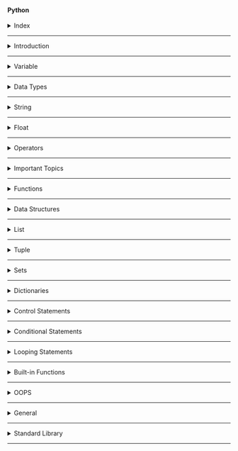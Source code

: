 #### Python

<details>
<summary>Index</summary>

### Index
* Introduction
* Variable
* Data Types
* String
* Float
* Operators
* Important Topics
* Functions
* Data Structures
* List
* Tuple
* Set
* Dictionary
* Control Statements
* Conditional Statements
* Looping Statements
* Built-in Functions
* OOPs
* General
* Standard Library
* Built-In Functions
</details>

---

<details>
<summary>Introduction</summary>

### Introduction

##### Python
Python is an object-oriented programming language. 
we can create programs with minimal amount of code compare to the other programming languages like C++, Java. 

```Python 
print("Hello World")
```

* __Applications of Python__ : 
   - Web Applications
   - Artificial intelligence (AI)
   - Machine Learning (ML)
   - Backend Development, 
   - ...etc.

* __Features of Python__ :
   - Easy to learn & code
   - Open Source Programming Language
   - Object-Oriented Language
   - Dynamic Typed Language
   - Large Standard Library

##### Case sensitive
   - Python is case-sensitive language. 
   - It means uppercase letters and lowercase letters are different in Python.
   - Example : The __username__, __UserName__, and __userName__ are three different variables.

##### Comment

##### Comments

```Python 
# Single Line Comment

"""
Multiple Comment
Multiline Comment
"""

'''
Multiple Comment
Multiline Comment
'''

```


##### Output
```Python 
# print function => This is used for print the output
print("Hello World")   # Hello World
```

##### Input
```Python 
# input function => This is used for take input from the user
# user input always a string datatype
user_input = input()   # Hello World

# print function => This is used for print the output
print(user_input)   # Hello World
```

##### Dynamically Typed
* __Python__ is a dynamically typed language, which means there is no need to declare the type of a variable when you create it. Python itself checks and identifies the type of a variable based on the value it is assigned.

* While programming languages like C, C++, Java, , ...etc are statically typed languages which means we must declare the type of the variable.we cannot change the data type of a variable during the execution of the program.

```Python 
x = 6
print(type(x))  # <class 'int'>

x = 'Rahul' 
print(type(x))  # <class 'str'>
```

</details>

---

<details>
<summary>Variable</summary>

### Variable
Variables are like containers. we can use these containers to store data during program execution. we can mention a name for identify a particular container. So those named Containers are called variables. we can manipulate the data in the containers by reffering that variable name.

we can store different types of data in the containers. In programming languages, we have some categories in data.

Python supports various data types:
1. String 
2. Integer 
3. Float
4. Boolean
5. None

* we can assign a value to the variable with the help of assignment Operator( = ).

```Python 
my_variable = 10
```

values in the variables can be re-assigned.
```Python 
my_variable = 10
print(my_variable)  # 10

my_variable = "Ten"
print(my_variable)  # Ten
```

</details>

---

<details>
<summary>Data Types</summary>

### Datatypes
The datatype determines how the data can be used in the program.  
For example, mathematical operations can be done on Integer and Float types of data.
1. String
2. Integer 
3. Float
4. Boolean
5. None

##### Datatype Checking
We can check datatype with `type()` built-in function.

```Python 
print((type(10)))  # <class 'int'>
```

##### String
A String is a stream of characters enclosed within quotes.

```Python 
my_string1 = "Hello World"
my_string2 ="some@example.com"
my_string3 ="1234"
```

##### Integer
All whole numbers(positive, negative and zero) without any fractional part come under Integer datatype.  

`-3, -2, -1, 0, 1, 2, 3`

##### Float
Any number with a decimal point is called float datatype.

`3.14, 10.0, 0.5`

##### Boolean
If we have Only 2 possible options to select either `True` or `False`.  
python considered `True` and `False` are boolean values.

##### None
It is used to no value or nothing.

```Python 
my_variable = None
```

##### Type Conversion
Converting the value from one datatype to another datatype is called Type Conversion.
* str()
* int()
* float()
* bool()
* list()
* tuple()
* set() 
* dict()

##### String to Integer
`int()` converts valid data of any type into integer.

```Python 
a = "5"
a = int(a)
print(type(a))  # <class 'int'>
print(a)  # 5
```

##### Integer to String
`str()` converts data of any type into a string.

```Python 
a = int(input())  # 2
b = int(input())  # 3
result = a + b
print("Sum: " + str(result))  # Sum: 5
```

##### Mutable vs Immutable
*  Immutable Data Types
  - values Cannot be modified after creation.		
  - Examples: `str`, `int`, `float`, `tuple`	
  
* Mutable Data Types
   - values Can be modified after creation.
   - Examples: `list`, `set`, `dict`

##### Types of Variables
The scope of a variable is the region in which that variable can be accessed.
1. Local Variable
2. Global Variable

##### Local Variable 
If a variable is declared inside of a function or conditional statement then that type of variable is called Local Variable. 

we can access these Local Variables only within that particular block of code.

If the value of the local variable is modified in one function, then the changes are not reflected in another function.

we can convert a local variable to a global variable by using `global` keyword before the variable.

```Python 
if True:
   global my_variable
   my_variable = "Local Variable"

print(my_variable)  # Local Variable
```

##### Global Variables
If a variable is declared outside of all functions and conditional statements then that variable is called Global variable.

These Global Variables can be accessed at any part of the code including Functions also.

If the value of the global variable is modified inside a function or conditional statement then the changes are reflected in the rest of the program.
</details>

---

<details>
<summary>String</summary>

### String 
A String is a stream of characters enclosed within quotes.

##### String Methods
* Verification
   - `isdigit()`
   - `islower()`
   - `isupper()`
   - `isalpha()`
   - `isalnum()`
   - `startswith()`
   - `endswith()` 
* Conversion
   - `lower()`
   - `upper()`
   - `swapcase()`
* Updation
   - `strip()`
   - `replace()` 
   - `split()`
* Counting
  - `count()`
* Finding
  - `index()`  
    

##### __Verification__
##### isdigit()
Give `True` if all the characters are digits. Otherwise, False.
```Python 
is_digit = "123".isdigit()
print(is_digit)  # True

is_digit = "123A".isdigit()
print(is_digit)  # False
```

##### islower()
Gives `True` if all letters in the string are in lowercase. Otherwise, `False` (If there is any uppercase letter).
```Python 
is_lower = "hello praveen@".islower()
print(is_lower)  # True

is_lower = "Hello Praveen@".islower()
print(is_lower)  # False
```

##### isupper()
Gives `True` if all letters in the string are in uppercase. Otherwise, `False` (If there is any uppercase letter).

```Python 
is_upper = "HELLO PRAVEEN!".isupper()
print(is_upper)  # True

is_upper = "Hello Praveen!".isupper()
print(is_upper)  # False
```

##### isalpha()
Gives `True` if all the characters are only alphabets. Otherwise, `False`.

```Python 
is_alpha = "Praveen".isalpha()
print(is_alpha)  # True

is_alpha = "Praveen123@".isalpha()
print(is_alpha)  # False
```

##### isalnum()
Gives `True` if the string is alphanumeric (a letter or a number). Otherwise, `False`.

```Python 
is_alnum = "praveen123".isalnum()
print(is_alnum)  # True

is_alnum = "Praveen".isalnum()
print(is_alnum)  # True

is_alnum = "praveen123@".isalnum()
print(is_alnum)  # False
```

##### startswith()
Gives `True` if the string starts with the specified value. Otherwise, `False`.

```Python 
url = "https://www.google.com"
is_secure_url = url.startswith("https://")
print(is_secure_url)  # True
```

##### endswith()
Gives `True` if the string ends with the specified value. Otherwise, `False`.

```Python 
gmail_id = "example123@gmail.com"
is_gmail = "example@gmail.com".endswith("@gmail.com")
print(is_gmail)  # True
```

##### __Conversion__

##### lower()
Gives a new string by converting each character of the given string to lowercase.

```Python 
name = "Ande Praveen"
lower_name = name.lower()
print(lower_name)  # ande praveen

name = "Ande Praveen@1"
lower_name = name.lower()
print(lower_name)  # ande praveen@1
```

##### upper()
Gives a new string by converting each character of the given string to uppercase.

```Python 
name = "Ande Praveen"
upper_name = name.upper()
print(upper_name)  # ANDE PRAVEEN

name = "Ande Praveen@1"
upper_name = name.upper()
print(upper_name)  # ANDE PRAVEEN@1
```

##### swapcase()
Gives a new string after converting the uppercase letters to lowercase and vice-versa.

```Python 
swapped = "Ande Praveen".swapcase()
print(swapped)  # aNDE pRAVEEN
```

##### __Updation__

##### strip()
Removes all the leading and trailing spaces from a string.

```Python 
mobile = "  1234567890   "
mobile = mobile.strip()
print(mobile)  # 1234567890
```

```Python 
name = "Praveen."
name = name.strip(".")
print(name)  # Praveen
```

```Python 
name = ".,Praveen.,,  ."
name = name.strip(" ,.")
print(name)  # Praveen
```

##### replace()
Gives a new string after replacing all the occurences of the old string with the new string.

```Python 
sentence = "I am bad boy"
sentence = sentence.replace("bad", "good")
print(sentence)  # I am good boy
```

##### split() 
The `split()` splits a string into a list at every specified separator.If no separator is specified, the default separator is whitespace.

```Python 
nums = "1 2 3 4"
num_list = nums.split()
print(num_list)  # ['1', '2', '3', '4']  
```

```Python 
nums = "1,2,3,4"
num_list = nums.split(',')
print(num_list)  # ['1', '2', '3', '4'] 
```

##### __Counting__

##### count()
The `count()` method gives the number of times the specified string appears in the string.

```Python 
text = "Hello World"
letter_count = text.count("l")
print(letter_count)  # 3
```

##### __Finding__

##### index()
The `index()` method gives the index of first occurrence of the specified string.

```Python 
sentence = "I am very happy"
word_index = sentence.index("happy")  # 10
```

</details>

---

<details>
<summary>Float</summary>

### Float Methods

##### round()
`round()` Function Rounds the float value to the given number of decimal digits.

`rounded_number = round(number, digits(optional))`

digits -> defines the number of decimal digits to be considered for rounding.

When digits not specified, the default value is 0.

```Python 
a = round(3.14159, 2)
print(a)  # 3.14

a = round(5.6777)
print(a)  # 6
```
</details>

---

<details>
<summary>Operators</summary>

### Operators

1. Assignment
   * `=`
2. Arithmetic
   * `+ - * /`
   * `%`  Modulus -> Remainder
   * `**` Exponent -> power
   * `//` Floor Division -> Quotient
3. Compound Assignment -> Assign to a Existed Variable
   * `+=   -=  *=   /=`
4. Conditionals
   * `==   !=   <   >   <=   >=`
5. Logical
   * The logical operators are used to perform logical operations on Boolean values. Gives `True` or `False` as a result.
     - `and` -> All the booleans are true
     - `or` -> Any one of the booleans is True
     - `not` -> It gives opposite of boolean

##### BODMAS
The standard order of evaluating an expression is __BODMAS__ rule.

1. Brackets (B)
1. Orders (O) -> Exponent
1. Division (D)
1. Multiplication (M)
1. Addition (A)
1. Subtraction (S)

`Expression: (5 * 2) + (3 * 4 + 4 / 2)`

* Step by Step Explanation
```Bash
(5 * 2) + (3 * 4 + 4 / 2)
(10) + (3 * 4 + 2)
(10) + (12 + 2)
(10) + (14)
24
```

</details>

---

<details>
<summary>Important Topics</summary>

### Important Topics
* Concatenation
* Repetition
* Indexing
* Membership Check
* String Format

##### Concatenation
Concatenation means Joining. 
we can do Concatenation with addition symbol `+`.
* String Concatenation is possible only with strings. 
* list concatenation is possible only with lists.

```Python 
# String Concatenation
a = "Hello" + " " + "World"
print(a)  # Hello World

# List Concatenation
list_a = [1, 2, 3]
list_b = [4, 5, 6]

final_list = list_a + list_b
print(final_list)  # [1, 2, 3, 4, 5, 6]
```

##### Repetition
we can do repetition with multiplication symbol `*`.

```Python 
# string repetition with '*' operator
a = "*" * 10
print(a)  # **********

# list repetition with '*' operator
a = [1, 2, 3] * 3
print(a)  # [1, 2, 3, 1, 2, 3, 1, 2, 3]
```

##### Indexing
Every Character/Item has two index values.
* Positive Indexing
   - Positive Index returns the nth character/Item from the start.
* Negative Indexing
   - Negative Index returns the nth character/Item from the end.

```Python 
# Indexing
# Index starts from 0

#  P  R  A  V  E  E  N
#  0  1  2  3  4  5  6  =>  Positive
# -7 -6 -5 -4 -3 -2 -1  =>  Negative

# String
my_name = "Ande Praveen"
print(my_name)  # Ande Praveen

# Positive Index
first_character = my_name[0]
print(first_character)  # A

# Negative Index
last_character = my_name[-1]
print(last_character)  # n

# List
numbers_list = [0, 1, 2, 3, 4, 5]
print(numbers_list)  # [0, 1, 2, 3, 4, 5]

# Positive Index
first_Item = numbers_list[0]
print(first_Item)  # 0

# Negative Index
last_item = numbers_list[-1]
print(last_item)  # 5
```

##### Membership Check
Membership gives `True` or `False`. 

```Python 
# Membership Check

"""
in
not in
"""

print("----string membership check-------")
word = "python"
is_part = "on" in word
print(is_part)  # True

word = "python"
is_part = "on" not in word
print(is_part)  # False

print("----tuple membership check-------")
my_tuple = (1, 2, 3, 4, 5)
is_part = 5 in my_tuple
print(is_part)  # True

print("-------")
my_tuple = (1, 2, 3, 4, 5)
is_part = 5 not in my_tuple
print(is_part)  # False

print("----list membership check-------")
my_list = [1, 2, 3, 4, 5]
is_part = 5 in my_list
print(is_part)  # True

my_list = [1, 2, 3, 4, 5]
is_part = 5 not in my_list
print(is_part)  # False

```

##### String Format
string formatting simplifies the concatenation.

```Python 
# string formatting

# without string formatting
name = "praveen"
age = 26
message = "my name is " + name + " and "+ " my age is " + str(age) + "."
print(message)   # my name is praveen and  my age is 26.

# with string formatting
name = "praveen"
age = 26
message = f"my name is {name} and my age is {age}."
print(message)  # my name is praveen and my age is 26.

```

##### Packing & Unpacking

```Python 
# Packing & Unpacking

"""
unpacking :
values of any sequence can be directly assigned to variables.
number of variables in the left should match the length of sequence.
"""

my_tuple = ("R", "e", "d")
print(my_tuple)  # ('R', 'e', 'd')

# we must match the number of variable to number of items in sequence.
variable_1, variable_2, variable_3, = my_tuple
print(variable_1)  # R
print(variable_2)  # e
print(variable_3)  # d

"""
packing : 
In tuple packing, values separated by commas will be packed into a tuple.
"""
my_tuple = 1, 2, 3
print(my_tuple)  # (1, 2, 3)
print(type(my_tuple))  # <class 'tuple'>

a = 1,
print(a)  # (1,)
print(type(a))  # <class 'tuple'>

a, = 1,
print(a)  # 1
print(type(a))  # <class 'int'>

```

##### Slicing

```Python 
# slicing

# String Slicing
# Obtaining a part of a string is called string slicing.

"""
variable_name[start_index:end_index]
starts from start_index and stops at end_index
end_index is not included in the slice
"""

string = "Hello World"
print(string)  # Hello World

print("-----string slicing-----")
sliced_part = string[6:11]
print(sliced_part)  # world

print("-----slicing to end------")
sliced_part = string[6:]
print(sliced_part)  # world

print("-----slicing from start------")
sliced_part = string[:5]
print(sliced_part)  # Hello

print("-------string slicing with negative indexing----")
sliced_part = string[-11:-6]
print(sliced_part)  # Hello

print("-------string slicing with Positive Indexing & Negative Indexing ----")
sliced_part = string[0:-6]
print(sliced_part)  # Hello

print("----reversing a string-------")
# -1 step will reverse the order of items in the string.
reversed_string = string[::-1]
print(reversed_string)  # dlroW olleH
```


```Python 

# Slicing
# List Slicing

numbers_list = [0, 1, 2, 3, 4, 5]
print(numbers_list)  # [0, 1, 2, 3, 4, 5]

print("------list slicing------")
sliced_part = numbers_list[1:3]
print(sliced_part)  # [1, 2]

print("-----slicing to end------")
sliced_part = numbers_list[3:]
print(sliced_part)  # [3, 4, 5]

print("-----slicing from start------")
sliced_part = numbers_list[:3]
print(sliced_part)  # [0, 1, 2]

print("------list slicing with negative indexing------")
sliced_part = numbers_list[-5:-1]
print(sliced_part)  # [1, 2, 3, 4]

print("------list slicing with Positive Indexing & Negative Indexing------")
sliced_part = numbers_list[1:-1]
print(sliced_part)  # [1, 2, 3, 4]

print("====== slicing with step size ======")

print("------slicing with positive step size-----")
# variable[start:end:positive_step]
sliced_part = numbers_list[1:5:2]
print(sliced_part)  # [1, 3]

print("----slicing with negative step size-------")
"""
variable[start:end:negative_step]
start index should be greater than end index.
start > end
"""
sliced_part = numbers_list[5:2:-1]
print(sliced_part)  # [5, 4, 3]

print("----reversing a list-------")
# -1 for step will reverse the order of items in the list.
reversed_list = numbers_list[::-1]
print(reversed_list)  # [1, 2, 3, 4, 5]

```

##### Case Style

```Python 
# case style

print("camelCase")  # camelCase
print("PascalCase")  # PascalCase
print("snake_case")  # snake_case

```

</details>

---

<details>
<summary>Functions</summary>

### Functions
A function is a block of reusable code to perform a specific action. Functions help us in using existing code without writing it every time we need it. A Function is executed when calls it.

We can use the same code many times with different arguments, to produce different results (We can reuse code).

A function can be defined using a keyword `def`. A function is uniquely identified by the function_name.

```python
# Function Definition
def greet():
    print("Hello")


# Function Calling
greet()  # Hello
greet()  # Hello
```

##### Function Arguments
We can pass values to a function using Argument.

```Python 
# Function with Arguments

# Function Declaration
def greet(word):
    message = "Hello " + word
    print(message)


name = input()  # Praveen

# we can pass values to a function using an argument
# Function Calling
greet(word=name)  # Hello Praveen
```

```python
# Function declaration with return Keyword
def greet(word):
    return "Hello " + word


name = input()  # Praveen

output = greet(word=name)
print(output)  # Hello Praveen

```
##### Positional Arguments

```python
# Function declaration with return Keyword
def greet(greet, name):
    return greet + " " + name


my_greet = input()  # Hello
my_name = input()  # Praveen

output = greet(my_name, my_greet)
print(output)  # Hello Praveen

```

##### Providing default values
Default values indicate that the function argument will take that value if no argument value is passed during the function call.

```Python 
def greet(arg_1 = "Hi", arg_2 = "Ram"):
    print(arg_1 + " " + arg_2)


greeting = input()  # Hello
name = input()  # Teja

greet()  # Hi Ram
greet(greeting)  # Hello Ram
```

##### Recursion
A function calling itself is called Recursion.

```Python 
def factorial(n):  # Recursive Function
   if n == 1:  # Base Case
       return 1
   return n * factorial(n - 1)  # Recursion


num = int(input())  # 5
result = factorial(num)
print(result)  # 120
```

##### Lambda function 
A __lambda__ function an anonymous function used for doing simple operations. __Lambda__ functions can have any number of arguments, but can only have one expression.

The expression is executed and returned when the lambda function is called.
`lambda arguments: expression`

```Python 
mul = lambda x, y: x * y
print(mul(3, 7))  # 21
```

</details>

---

<details>
<summary>Data Structures</summary>

### Data Structures
Data Structures allow us to store and organize data efficiently.
This will allow us to easily access and perform operations on the data.

In Python, there are four built-in data structures :
* List
* Tuple
* Set
* Dictionary

1. Lists:
   - Ordered collection of data.
   - Mutable (can be modified after creation).
   - Enclosed within square brackets `[]`.
   - Example: `[1, 2, 3, 4, 5]`.
   - Allows duplicate elements.
   - Created using the `list()` function.

2. Tuples:
   - Ordered collection of data.
   - Immutable (cannot be modified after creation).
   - Enclosed within parentheses `()`.
   - Example: `(1, 2, 3, 4, 5)`.
   - Allows duplicate elements.
   - Created using the `tuple()` function.

3. Sets:
   - Unordered collection of data.
   - Mutable (can be modified after creation).
   - Enclosed within curly brackets `{}`.
   - Example: `{1, 2, 3, 4, 5}`.
   - Does not allow duplicate elements.
   - Created using the `set()` function.

4. Dictionaries:
   - Unordered collection of data that stores data in key-value pairs.
   - Mutable (can be modified after creation).
   - Enclosed within curly brackets `{}` in the form of key-value pairs.
   - Example: `{ 'a': 1, 'b': 2, 'c': 3, 'd': 4, 'e': 5 }`.
   - Does not allow duplicate keys.
   - Created using the `dict()` function.

</details>

---

<details>
<summary>List</summary>

### List
An Array holds an ordered collection of items.  
__List__ is the Mutable Data Structure.

![list](./Assets/04_Data_Structures/01_list/list.webp)

##### Creating a List
A List can be created by enclosing elements within [square] brackets where each item is separated by a comma.

```Python 
a = 2
list_a = [5, "Six", a, 8.2]

print(type(list_a))  # <class 'list'>
print(list_a)  # [5, "Six", a, 8.2]
```

##### List Methods

```Python 
# Data Structures
# list

"""
list methods:
-------------
append() => adds an element to the end of the list.
extend() => adds all the elements of the sequence to the end of the list.
insert() => element inserted to the list at specified index.
pop() => removes last element
remove() => removes the first matching element from the list
clear() => removes all the items from the list & it gives Empty List
index() => returns the index of first matching element from the list
count() => returns the number of elements with the specified value
sort() => arrange in ascending order
sorted() => it creates a new sorted list
len() => find number of items
join() => The `join()` takes all the items in a sequence of strings and joins them into one string.
` 
==============
"""

print("-----append()--------")
# my_list.append(value)
# adds an element to the end of the list.

my_list = [1, 2, 3, 4, 5]
print(my_list)  # [1, 2, 3, 4, 5]
add_element = "six"
my_list.append(add_element)
print(my_list)  # [1, 2, 3, 4, 5, 'six']

print("-------")

my_list = [1, 2, 3, 4, 5]
print(my_list)  # [1, 2, 3, 4, 5]
add_list = ["six", "seven"]
my_list.append(add_list)
print(my_list)  # [1, 2, 3, 4, 5, ['six', 'seven']]


print("-----extend()------")
# list_a.extend(list_b)
# adds all the elements of the sequence to the end of the list.

list_a = [1, 2, 3]
list_b = ["four", "five", "six"]
print(list_a)  # [1, 2, 3]
list_a.extend(list_b)
print(list_a)  # [1, 2, 3, 'four', 'five', 'six']

print("----insert()-----")
# my_list.insert(index, value)
# element inserted to the list at specified index.
my_list = [1, 2, 3, 4, 5]
print(my_list)  # [1, 2, 3, 4, 5]
add_element = "six"
my_list.insert(3, add_element)
print(my_list)  # [1, 2, 3, 'six', 4, 5]


print("-----pop()------")
# my_list.pop()
# removes last element and returns last element.
my_list = [1, 2, 3, 4, 5]
print(my_list)  # [1, 2, 3, 4, 5]
last_item = my_list.pop()
print(last_item)  # 5
print(my_list)  # [1, 2, 3, 4]

print("-----remove()------")
# my_list.remove(value)
# removes the first matching element from the list
my_list = [1, 2, 3, 2, 5]
print(my_list)  # [1, 2, 3, 2, 5]
my_list.remove(2)
print(my_list)  # [1, 3, 2, 5]


print("-----clear()-------")
# my_list.clear()
# removes all the items from the list
# it gives an empty list
my_list = [1, 2, 3, 4, 5]
print(my_list)  # [1, 2, 3, 4, 5]
my_list.clear()
print(my_list)  # []

print("------index()---")
# my_list.index(value)
# returns the index of first matching element from the list
my_list = [1, 2, 3, 3, 5]
print(my_list)  # [1, 2, 3, 3, 5]
index = my_list.index(3)
print(index)  # 2

print("-----count()--------")
# mylist.count(value)
# returns the number of elements with the specified value
my_list = [1, 2, 3, 3, 5]
print(my_list)  # [1, 2, 3, 3, 5]
counting = my_list.count(3)
print(counting)  # 2

print("---sort()------")
# my_list.sort()
# arrange in ascending order
my_list = [1, 4, 2, 8, 4, 6, 5]
print(my_list)  # [1, 4, 2, 8, 4, 6, 5]
my_list.sort()  # sort modifies the list
print(my_list)  # [1, 2, 4, 4, 5, 6, 8]

print("------sorted()-----")
# sorted() is a function
# it creates a new sorted list
my_list = [1, 4, 2, 8, 4, 6, 5]
print(my_list)  # [1, 4, 2, 8, 4, 6, 5]
sorted_list = sorted(my_list)
print(sorted_list)  # [1, 2, 4, 4, 5, 6, 8]
print(my_list)  # [1, 4, 2, 8, 4, 6, 5]

print("-----copy of list--------")
my_list = [1, 2, 3, 4, 5]
print(my_list)  # [1, 2, 3, 4, 5]
print(id(my_list))  # 2143112213184
copy_list = my_list.copy()
print(copy_list)  # [1, 2, 3, 4, 5]
print(id(copy_list))  # 2143112510720

print("----")
my_list = [1, 2, 3, 4, 5]
print(my_list)  # [1, 2, 3, 4, 5]
print(id(my_list))   # 2143112147392
copy_list = my_list.copy()
copy_list[0] = 0
my_list[4] = 7
print(my_list)  # [1, 2, 3, 4, 7]
print(copy_list)  # [0, 2, 3, 4, 5]
print(id(copy_list))  # 2143112213184

print("====================")
```

```Python 
# Data Structures
# List


"""
list holds an ordered sequence of items.
list is a mutable

"""

print("-----converting to list-------")
# list(sequence)
# takes a sequence and converts it into list
name = "praveen"
print(name)  # praveen
characters_list = list(name)
print(characters_list)  # ['p', 'r', 'a', 'v', 'e', 'e', 'n']

print("----list item updation-------")
# mylist[index] = value
my_list = [0, 1, 2, 3, 4, 5]
print(my_list)  # [0, 1, 2, 3, 4, 5]
my_list[3] = "Three"
print(my_list)  # [0, 1, 2, 'Three', 4, 5]


print("----length of list-------")
list_length = len(my_list)
print(list_length)  # 6
```

##### join() 
The `join()` takes all the items in a sequence of strings and joins them into one string.

`sentence = "joiner".join(sequence)`

```Python 
list_a = ['Python is ', ' progr', 'mming l', 'ngu', 'ge']
string_a = "a".join(list_a)
print(string_a)  # Python is a programming language
```

##### reverse a List
Reversing a list using `reverse()` method

The reverse() method can be used to reverse a List. It updates the original list.

```Python 
week_days = ['Monday', 'Tuesday', 'Wednesday']
week_days.reverse()

print(week_days)  # ['Wednesday', 'Tuesday', 'Monday']
```

##### Remove
remove is a method that is used to remove the first occurrence of a specified value from a list. If the specified value is not found, it raises a ValueError.

```Python 
list = [1, 2, 3, 2]
list.remove(2)
```

##### del 
we can delete a variable.  
`del` is a statement that is used to delete an item at a specific index from a list. If the specified index does not exist, it raises an IndexError. 
```Python 
my_list = [1, 2, 3, 2]
del my_list[1]

del my_list

```

It is recommended to use `remove` when you want to remove an item by its value and `del` when you want to remove an item by its index.

##### Shallow Copy
A shallow copy creates a new object which stores the reference of the original elements.

```Python 

original_list = [1, 2, 3, 4, 5]

# Copy Method
shallow_copy = original_list.copy()

# Slicing
shallow_copy = original_list[:]

# List Constructor
shallow_copy = list(original_list)

```

##### Deep Copy
A deep copy creates a new object and recursively adds the copies of nested objects present in the original elements. 

```Python 
import copy

original_list = [1, [2, 3], 4]

shallow_copy = copy.copy(original_list)
deep_copy = copy.deepcopy(original_list)

# Modify the shallow copy
shallow_copy[0] = 100
shallow_copy[1][0] = 200

# Modify the deep copy
deep_copy[0] = 1000
deep_copy[1][0] = 2000

print(original_list)  # [100, [200, 3], 4]
print(shallow_copy)  # [100, [200, 3], 4]
print(deep_copy)     # [1000, [2000, 3], 4]

```
</details>

---

<details>
<summary>Tuple</summary>

### Tuple
A __tuple__ holds an ordered collection of items. A tuple is an immutable object, i.e. we cannot change the items of the tuple after creation. we can use Read-Only purpose.

##### Creating a Tuple
* Created by enclosing elements within (round) brackets.
* Each item is separated by a comma.

```Python 
# Data Structures
# tuples

"""
It holds an ordered sequence of items.
tuple is immutable object.
tuples doesn't support modification.
we can use the tuple items.

operations done on tuples :
 len()
 iterating
 slicing
 extended slicing
"""

print("----creating a tuple-------")
# create a tuple by enclosing within (round) brackets.
# brackets are optional while creating tuples.
a = "variable"
my_tuple = (a, 1, 2.43, "three", True)
print(my_tuple)  # ('variable', 1, 2.43, 'three', True)
print(type(my_tuple))  # <class 'tuple'>

print("---single item tuple-----")
my_tuple = (26,)
print(my_tuple)  # (26,)
print(type(my_tuple))  # <class 'tuple'>

print("---accessing tuple elements-----")
# accessing tuple elements is also similar to string and list accessing.
my_tuple = (a, 1, 2.43, "three", True)
print(my_tuple[3])  # three

print("---tuples doesn't support modification----")
my_tuple = (a, 1, 2.43, "three", True)
# my_tuple[3] = "four"  # Tuples don't support item assignment


print("------converting string to tuple-------")
# tuple(sequence)
color = "Red"
print(color)  # Red
color_tuple = tuple(color)
print(color_tuple)  # ('R', 'e', 'd')


print("------converting list to tuple-------")
my_list = [1, 2.43, "three", True]
print(my_list)  # [1, 2.43, 'three', True]
my_tuple = tuple(my_list)
print(my_tuple)  # (1, 2.43, 'three', True)

print("==================")

```
</details>

---

<details>
<summary>Sets</summary>

### Sets 
Sets are the unordered collection of items.  
* Sets contain unique elements (no duplicates)
* Set is immutable data structure.

##### Creating a Set
- Created by enclosing elements within {curly} brackets.
- Each item is separated by a comma.
- Set items need not be in the same order as defined.

```Python 
a = 2
set_a = {5, "Six", a, 8.2}
print(type(set_a))  # <class 'set'>
print(set_a)  # {5, "Six", 2, 8.2}
```

```Python 
set_a = {"a", "b", "c", "a"}
print(set_a)  # {'b', 'a', 'c'}  # set removes the duplicates
```

```Python 
# Datastructures
# set

"""
unordered collections of items
every set element is unique.
every set element must be immutable.
As list is mutable, Set cannot have list as an item.
set contains unique elements.
"""

print("----creating a set --------")
# A set is created by enclosing elements within {curly} brackets.
# Each item is separated by a comma.
variable = 26
my_set = {variable, 1, 3.14, "string", True}
# set items are unordered items.
print(my_set)  # {1, 26, 3.14, 'string'}
print(type(my_set))  # <class 'set'>

print("---set items are unique items-----")
# set contains unique elements.
# no duplicate items
# set removes the duplicate elements.
my_set = {1, 2, 2, 3, 3, 3}
print(my_set)  # {1, 2, 3}

print("-------immutable items----")
# my_set = {1,  2, [3, 4]}  # Error
# print(my_set)

my_set = {1,  2, (2, 4)}  # No Error
print(my_set)  # {1, 2, (2, 4)}

print("-----creating empty set-----")
empty_set = set()
print(empty_set)  # set()
print(type(empty_set))  # <class 'set'>

print("------converting to set-----")
# set(sequence) takes any sequence as argument and converts to set, avoiding duplicates.
print("-----list to set-----")
my_list = [1, 2, 2, 3, 3, 3, 4, 4, 4, 4]
print(my_list)  # [1, 2, 2, 3, 3, 3, 4, 4, 4, 4]
print(type(my_list))  # <class 'list'>

my_set = set(my_list)
print(my_set)  # {1, 2, 3, 4}
print(type(my_set))  # <class 'set'>

print("-----string to set-----")

string = "apple"
print(string)  # apple
print(type(string))  # <class 'str'>

my_set = set(string)
print(my_set)  # {'a', 'l', 'e', 'p'}
print(type(my_set))  # <class 'set'>

print("-----tuple to set-----")
my_tuple = (1, 2, 2, 3, 3, 3, 4, 4, 4, 4)
print(my_tuple)  # (1, 2, 2, 3, 3, 3, 4, 4, 4, 4)
print(type(my_tuple))  # <class 'tuple'>

my_set = set(my_tuple)
print(my_set)  # {1, 2, 3, 4}
print(type(my_set))  # <class 'set'>

print("------accessing items--------")
# as sets are unordered, we cannot access or change an item of a set.
# we cannot do indexing and slicing

print("=========== set methods ==========")

'''
add()
update()
discard()
'''

print("---adding items------")

print("-----adding single item------")
# adds the item to the set, if  the item is not present already.
# my_set.add(value)
my_set = {1, 2, 3, 4}
print(my_set)  # {1, 2, 3, 4}
add_item = 5
my_set.add(add_item)
print(my_set)  # {1, 2, 3, 4, 5}

print("----------adding multiple items----------")
# add multiple items to the set.
# my_set.update(sequence)
my_set = {1, 2, 3, 4}
print(my_set)  # {1, 2, 3, 4}
add_list = [5, 6, 7, 7, 7, 6]
my_set.update(add_list)
print(my_set)  # {1, 2, 3, 4, 5, 6, 7}


print("-------removing a specific item--------")
print("----discard()-----")
# takes a single value and removes if present.
# if not present gives No error
# my_set.discard(value)
my_set = {1, 2, 3, 4, 5, 6, 7}
print(my_set)  # {1, 2, 3, 4, 5, 6, 7}
remove_item = 3
my_set.discard(remove_item)
print(my_set)  # {1, 2, 4, 5, 6, 7}

print("-------remove()-------")
# takes a single value and removes if present.
# if not present gives an error
# my_set.remove(value)
my_set = {1, 2, 3, 4, 5, 6, 7}
print(my_set)  # {1, 2, 3, 4, 5, 6, 7}
remove_item = 3
my_set.remove(remove_item)
# remove_item = 8
# my_set.remove(remove_item) # gives an error
print(my_set)  # {1, 2, 4, 5, 6, 7}


print("-------operations on sets-----")
# clear
# len
# membership check

print("----membership check------")
my_set = {1, 2, 3, 4, 5, 6, 7}
print(my_set)  # {1, 2, 3, 4, 5, 6, 7}
is_part = 3 in my_set
print(is_part)  # True
is_part = 8 in my_set
print(is_part)  # False


```

##### Set Operations

```Python 
# Datastructures
# set

print("-----set operations-------")
"""
union  => |
intersection => &
difference => -
symmetric_difference => ^
"""

print("------union-----")
# union of two sets is a set containing all elements of both sets.
# set_a | set_b
# set_a.union(sequence)
print("-----|--------")
set_a = {1, 2, 3, 4}
set_b = {3, 4, 5, 6}
union_set = set_a | set_b
print(union_set)  # {1, 2, 3, 4, 5, 6}

print("-----union()--------")
# union() converts sequence to a set, and performs the union.
set_a = {1, 2, 3, 4}
set_b = [3, 4, 5, 6]
union_set = set_a.union(set_b)
print(union_set)  # {1, 2, 3, 4, 5, 6}

print("----intersection------")
# intersection of two sets is a set containing common elements of both sets.
# set_a & sety_b
# set_a.intersection(sequence)
print("---------&--------")
set_a = {1, 2, 3, 4}
set_b = {3, 4, 5, 6}
common_set = set_a & set_b
print(common_set)  # {3, 4}

print("-----intersection()--------")
# intersection() converts sequence to a set, and performs the union.
set_a = {1, 2, 3, 4}
set_b = [3, 4, 5, 6]
common_set = set_a.intersection(set_b)
print(common_set)  # {3, 4}

print("-------difference------")
# difference of two sets is a set containing all the elements in the first set but not second.
# set_a - sety_b
# set_a.difference(sequence)
print("--------- - --------")
set_a = {1, 2, 3, 4}
set_b = {3, 4, 5, 6}
difference_set = set_a - set_b
print(difference_set)  # {1, 2}

print("-----difference()--------")
# difference() converts sequence to a set, and performs the union.
set_a = {1, 2, 3, 4}
set_b = [3, 4, 5, 6]
difference_set = set_a.difference(set_b)
print(difference_set)  # {1, 2}

print("-----symmetric_difference------")
# symmetric_difference of two sets is a set containing all elements which are not common to both sets.
# set_a ^ sety_b
# set_a.symmetric_difference(sequence)

print("--------- ^ --------")
set_a = {1, 2, 3, 4}
set_b = {3, 4, 5, 6}
symmetric_difference_set = set_a ^ set_b
print(symmetric_difference_set)  # {1, 2, 5, 6}

print("-----symmetric_difference()--------")
# symmetric_difference() converts sequence to a set, and performs the union.
set_a = {1, 2, 3, 4}
set_b = [3, 4, 5, 6]
symmetric_difference_set = set_a.symmetric_difference(set_b)
print(symmetric_difference_set)  # {1, 2, 5, 6}


print("-------set comparisons------")
# set comparisons are used to validate whether one set is fully exists within another.
# issubset()
# issuperset()
# isdisjoint()

print("-------subset--------")
# set_2.issubset(set_1)
# It returns True if all elements of second set are in  first set, else False.

set_1 = {1, 2, 3, 4, 5}
set_2 = {1, 2}
is_subset = set_2.issubset(set_1)
print(is_subset)  # True

print("-------superset--------")
# set_1.issuperset(set_2)
# It returns True if all elements of second set are in  first set, else False.

set_2 = {1, 2, 3, 4, 5}
set_1 = {1, 2}
is_superset = set_2.issuperset(set_1)
print(is_superset)  # True

print("-------disjoint--------")
# set_1.isdisjoint(set_2)
# It returns True when no common elements, else False.

set_1 = {1, 2, 3, 4, }
set_2 = {5, 6, 7, 8}
is_disjoint = set_2.isdisjoint(set_1)
print(is_disjoint)  # True


print("=================")

```

</details>

---

<details>
<summary>Dictionaries</summary>

### Dictionaries
A Dictionary is an unordered collection of items. Every dictionary item is a Key-Value pair.  

##### create a Dictionary:  
* A dictionary is created by enclosing items within {curly} brackets.
* Each item in the dictionary has a Key-Value pair separated by a comma.

```Python 
dict_a = {
  "name": "Teja",
  "age": 15
}
```

```Python 
# Data structures
# dictionaries

"""
unordered collection of items
every dictionary item is a key-value pair.
"""

print("-------creating a dictionary-----")
# dictionary is created by enclosing items within {curly} brackets.
# each item in dictionary has a key-value pair separated by a comma.

my_dictionary = {"name": "praveen",
                 "age": 26,
                 "gmail": "praveenande84@gmail.com"}
print(my_dictionary)  # {'name': 'praveen', 'age': 26, 'gmail': 'praveenande84@gmail.com'}
print(type(my_dictionary))  # <class 'dict'>

print("---immutable keys---")
# dictionary keys must be immutable and must be unique.
# values can be any datatype and can repeat.

print("---creating empty dictionary-----")
empty_dictionary = {}
print(empty_dictionary)  # {}
print(type(empty_dictionary))  # <class 'dict'>

print("---------")
empty_dictionary = dict()
print(empty_dictionary)  # {}
print(type(empty_dictionary))  # <class 'dict'>

print("------accessing dictionary items------")
# to access the items in dictionary, we use [square] bracket along with the key to obtain its value.

print("-----accessing items----")
print("----get()----")
# The get() method returns None if the key is not found.
# my_dictionary.get("key")
my_dictionary = {"name": "praveen",
                 "age": 26,
                 "gmail": "praveenande84@gmail.com"}
print(my_dictionary)  # {'name': 'praveen', 'age': 26, 'gmail': 'praveenande84@gmail.com'}
print(my_dictionary.get("salary"))  # None

print("-----use [square] brackets-----")
# when we use the square brackets [] to access the key-value, keyError is raised in case key is not found in the dictionary.
my_dictionary = {"name": "praveen",
                 "age": 26,
                 "gmail": "praveenande84@gmail.com"}
print(my_dictionary)  # {'name': 'praveen', 'age': 26, 'gmail': 'praveenande84@gmail.com'}
# print(my_dictionary["salary"]) # KeyError: 'salary'
print(my_dictionary["name"])  # praveen

print("----membership check-------")
# check if the given key exists
my_dictionary = {"name": "praveen",
                 "age": 26,
                 "gmail": "praveenande84@gmail.com"}
print(my_dictionary)  # {'name': 'praveen', 'age': 26, 'gmail': 'praveenande84@gmail.com'}
result = "name" in my_dictionary
print(result)  # True

print("------operations on dictionary-------")
# we can update a dictionary :
# 1) Adding a key-value pair
# 2) modifying existing items
# 3) deleting existing items

print("-----adding a key-value pair------")
# my_dictionary["key"] = value
my_dictionary = {"name": "praveen",
                 "age": 26,
                 "gmail": "praveenande84@gmail.com"}
print(my_dictionary)  # {'name': 'praveen', 'age': 26, 'gmail': 'praveenande84@gmail.com'}
my_dictionary["salary"] = 83000
print(my_dictionary)  # {'name': 'praveen', 'age': 26, 'gmail': 'praveenande84@gmail.com', 'salary': 83000}


print("---------modifying existing items-------")
# as dictionaries are mutable, we can modify the values of the keys.
my_dictionary = {"name": "praveen",
                 "age": 26,
                 "gmail": "praveenande84@gmail.com"}
print(my_dictionary)  # {'name': 'praveen', 'age': 26, 'gmail': 'praveenande84@gmail.com'}
my_dictionary["age"] = 24
print(my_dictionary)  # {'name': 'praveen', 'age': 24, 'gmail': 'praveenande84@gmail.com'}


print("----deleting an existing items---------")
# we can use del keyword to remove individual items or the entire dictionary itself.
my_dictionary = {"name": "praveen",
                 "age": 26,
                 "gmail": "praveenande84@gmail.com"}
print(my_dictionary)  # {'name': 'praveen', 'age': 26, 'gmail': 'praveenande84@gmail.com'}
del my_dictionary["gmail"]
print(my_dictionary)  # {'name': 'praveen', 'age': 26}

print("-------dictionary views------")
print("------dictionary methods---------")
# keys()
# value()
# items()

print("-----keys------")
# my_dictionary.keys()
# keys() method returns a view object of the type dict_keys that holds a list of all keys
my_dictionary = {"name": "praveen",
                 "age": 26,
                 "gmail": "praveenande84@gmail.com"}
print(my_dictionary)  # {'name': 'praveen', 'age': 26, 'gmail': 'praveenande84@gmail.com'}
print(my_dictionary.keys())  # dict_keys(['name', 'age', 'gmail'])


print("-----values------")
# my_dictionary.values()
# values() method returns a view object that displays a list of all the values in the dictionary.
my_dictionary = {"name": "praveen",
                 "age": 26,
                 "gmail": "praveenande84@gmail.com"}
print(my_dictionary)  # {'name': 'praveen', 'age': 26, 'gmail': 'praveenande84@gmail.com'}
print(my_dictionary.values())  # dict_values(['praveen', 26, 'praveenande84@gmail.com'])


print("-----items------")
# my_dictionary.items()
# items() method returns a view object that displays a list of dictionary's key-value tuple pairs.
my_dictionary = {"name": "praveen",
                 "age": 26,
                 "gmail": "praveenande84@gmail.com"}
print(my_dictionary)  # {'name': 'praveen', 'age': 26, 'gmail': 'praveenande84@gmail.com'}
print(my_dictionary.items())  # dict_items([('name', 'praveen'), ('age', 26), ('gmail', 'praveenande84@gmail.com')])


print("----iterating over dictionary views------")
my_dictionary = {"name": "praveen",
                 "age": 26,
                 "gmail": "praveenande84@gmail.com"}

for key in my_dictionary.keys():
    print(key)

print("-----dictionary to list-----")
my_dictionary = {"name": "praveen",
                 "age": 26,
                 "gmail": "praveenande84@gmail.com"}
print(my_dictionary)  # {'name': 'praveen', 'age': 26, 'gmail': 'praveenande84@gmail.com'}
keys_list = list(my_dictionary.keys())
print(keys_list)  # ['name', 'age', 'gmail']
values_list = list(my_dictionary.values())
print(values_list)  # ['praveen', 26, 'praveenande84@gmail.com']
items_list = list(my_dictionary.items())
print(items_list)  # [('name', 'praveen'), ('age', 26), ('gmail', 'praveenande84@gmail.com')]


print("-----dictionary view objects---")
# keys(), values(), items() are called dictionary views as they provide a dynamic view on the dictionary's items.
my_dictionary = {"name": "praveen",
                 "age": 26,
                 "gmail": "praveenande84@gmail.com"}

print(my_dictionary)  # {'name': 'praveen', 'age': 26, 'gmail': 'praveenande84@gmail.com'}
keys_view = my_dictionary.keys()
print(keys_view)  # dict_keys(['name', 'age', 'gmail'])
my_dictionary["salary"] = 86000
print(keys_view)  # dict_keys(['name', 'age', 'gmail', 'salary'])


print("----converting to dictionary------")
# dict(sequence)  takes any number of key-value pairs and converts to dictionary.

my_list = [('name', 'praveen'),
           ['age', 26],
           ('gmail', 'praveenande84@gmail.com'),
           ['salary', 86000]]
print(my_list)  # [('name', 'praveen'), ['age', 26], ('gmail', 'praveenande84@gmail.com'), ['salary', 86000]]
print(type(my_list))  # <class 'list'>

my_dictionary = dict(my_list)
print(my_dictionary)  # {'name': 'praveen', 'age': 26, 'gmail': 'praveenande84@gmail.com', 'salary': 86000}
print(type(my_dictionary))  # <class 'dict'>


print("--------dictionary keys must be----")
# integer => 26
# float => 3.14
# string => "name"
# tuple => (1, 2)


print("-------working with dictionary------")
print("----dictionary methods-----")
# copy()
# get()
# update()


print("-----copy of dictionary----")
my_dictionary = {"name": "praveen",
                 "age": 26,
                 "gmail": "praveenande84@gmail.com"}

copy_dictionary = my_dictionary.copy()

print(id(my_dictionary))  # 1985503557888
print(id(copy_dictionary))  # 1985504018560


print("-----update of dictionary----")
# We can combine two dictionaries using update() method.

dict_1 = {'a': 1, 'b': 2}
dict_2 = {'c': 3, 'd': 4}

dict_1.update(dict_2)
print(dict_1)  # {'a': 1, 'b': 2, 'c': 3, 'd' : 4}


print("-----operations on dictionaries-----")
# len
# clear
# membership check

print("-----membership check-----")
my_dictionary = {"name": "praveen",
                 "age": 26,
                 "gmail": "praveenande84@gmail.com"}
print(my_dictionary)  # {'name': 'praveen', 'age': 26, 'gmail': 'praveenande84@gmail.com'}
if "name" in my_dictionary:
    print(True)
else:
    print(False)

my_dictionary.clear()
print(my_dictionary)  # {}


print("----iterating-------")
# we cannot add or remove dictionary keys while iterating the dictionary.
my_dictionary = {"name": "praveen",
                 "age": 26,
                 "gmail": "praveenande84@gmail.com"}

print(my_dictionary)  # {'name': 'praveen', 'age': 26, 'gmail': 'praveenande84@gmail.com'}
for key in my_dictionary.keys():
    if key == "name":
        pass
        #  del my_dictionary[key]
print(my_dictionary)  # {'name': 'praveen', 'age': 26, 'gmail': 'praveenande84@gmail.com'}

print("===================")

```

</details>

---

<details>
<summary>Control Statements</summary>

### Control Statements
1. Conditional Statements
2. Looping Statements
</details>

---
<details>
<summary>Conditional Statements</summary>

### Conditional Statements
The Conditional Statement allows you to execute a block of code based on a condition.
1. if
2. elif
3. else


* __if__
   - The Conditional Statement allows you to execute a block of code only when a specific condition is True.
   ![if statement](./Assets/02_Conditional_Statements/if.jpg)  


   ```Python 
   # Conditional Statements
   # if condition
   age = 27
   if (age < 30):
      print("Yes, His age is below 30 years")  # Yes, His age is below 30 years
   ```
* __if-else__
   - When `If-Else` conditional statement is used, the Else block of code executes if the `if` condition is False.
   ![if-else statement](./Assets/02_Conditional_Statements/if-else.jpg)  

   ```Python 
      
   # Conditional Statements
   # if-else condition

   age = 35

   if (age < 30):
      print("Yes, His age is below 30 years")

  else:
      print("Yes, His age is above 30 years")  # Yes, His age is above 30 years
   ```

* __if-elif-else__
   - Incase `if` condition is not satisfy then `elif` condition will be checked. 
   - ![elif](./Assets/02_Conditional_Statements/if-elif-else.PNG)

```Python 
   # Conditional Statements

#elif condition

condition_1 = True
condition_2 = True
condition_3 = True

if (condition_1):
    print("Yes, Condition 1 is True")  # Yes, Condition 1 is True
elif (condition_2):
    print("Yes, Condition 2 is True")
elif (condition_3):
    print("Yes, Condition 3 is True")
else:
    print("All conditions are False")
``` 

</details>

---

<details>
<summary>Looping Statements</summary>

### Looping Statements
Loops allow us to execute a block of code several times. 

The loops in Python are:
* While Loop
* For Loop

##### while Loop
While loop allows us to execute a block of code several times as long as the condition is `True`.

![while loop](./Assets/03_looping_statements/while.jpg)
```Python 

# while
output = 0
counter = 0  # initialization
while counter < 3:  # termination_condition
    output = output + 1  # block of code
    print(output)
    counter += 1  # Updation

print("End")

```

```Bash 
2
End
```

An infinite loop occurs when the condition always evaluates to True i.e. incorrect termination condition.

```Python  
a = 10
while a > 3:
    a = a + 1
    print(a)  # Infinity Loop
```

##### do-while loop in python
In Python, we can create a do-while loop by using the while loop to achieve similar behavior.

```Python 
i = 1

while True:
    print(i)
    i = i + 1
    if(i > 3):
        break
```

##### for Loop
The `for` loop is used to execute a block of code a known number of times. The `for` statement iterates over each item of a sequence.

![for Loop](./Assets/03_looping_statements/for.jpg)

* The sequence of Characters (string)
* The sequence of numbers, etc.

```Python 
word = "Python"
for each_char in word:
    print(each_char)
```

```Bash 
P
y
t
h
o
n
```

##### Nested Loops
An inner loop within the repeating block of an outer loop is called Nested Loop.

The Inner Loop will be executed one time for each iteration of the Outer Loop.
![Nested Loop](./Assets/03_looping_statements/nested_loop.jpg)

```python
for i in range(2):
  print("Outer: " + str(i))
  for j in range(2):
    print("  Inner: " + str(j))
```

```Bash 
Outer: 0
  Inner: 0
  Inner: 1
Outer: 1
  Inner: 0
  Inner: 1
```

##### break statement
break statement gets executed and stops the execution of the loop further.

![Break Statement](./Assets/03_looping_statements/break1.jpg)
Generally, break is used to exit a loop when a condition is satisfied.
![Break Statement](./Assets/03_looping_statements/break2.jpg)

```Python  
for counter in range(5):
    if counter == 2:
        break
    print(counter)
print("END")
```

```Bash 
0
1
2
END
```

##### continue
The `continue` statement makes the program skip the remaining statements in the current iteration and begin the next iteration.
![Continue Statement](./Assets/03_looping_statements/continue1.jpg)
Generally, continue is used to skip the remaining statements in the current iteration when a condition is satisfied.

![Continue Statement](./Assets/03_looping_statements/continue2.jpg)


```Python 
for counter in range(5):
    if counter == 2:  # when this condition is satisfied skip the remaining statements in the current iteration.
        continue
    print(counter)
print("END")
```

##### pass
Generally it used when we have to test the code before writing the complete code. When it is executed, nothing happens.  

pass is used to create empty loops or empty conditional statements.
![pass statemen](./Assets/03_looping_statements/pass1.jpg)  
![pass statement](./Assets/03_looping_statements/pass2.jpg)

```Python 
for counter in range(5):
    if counter < 5:
        pass
    for i in range(4):
        pass
```

</details>

---

<details>
<summary>Built-in Functions</summary>

### Built-in Functions
* len() 
* round()
* id()
* min()
* max()
* sum()
* sorted()
* range()
* reversed()
* all
* any
* enumarate
* unicode
* chr


##### len()
It returns the length of a __string__ or a __sequence__.

```Python 
# len() => length

"""
len(sequence)
len function returns the number of character in a given string.
len function returns the number of items in a given sequence.
"""

string = "Ande Praveen"
string_length = len(string)
print(string_length)  # 12


my_list = [1, 2, 3, 4, 5]
my_list_length = len(my_list)
print(my_list_length)  # 5
```

##### round()
Rounds the float value to the given number of decimal digits.

```Python 
# Built-in-Functions
# round

"""
round(number, digits(optional))  Rounds the float value to the given number of decimal digits.
digits -> define the number of decimal digits to be considered for rounding.
when not specified default is 0.
"""

a = round(3.14, 1)
print(a)  # 3.1

a = round(3.14)
print(a)  # 3

a = round(9.8)
print(a)  # 10 

```

##### id

```Python 
# Built-in-Functions
# id

"""
unique id

Identity of an object
address
this unique id can be different for each time you run the program.
"""

age = 26
print(id(age))  # 2021481710608

print("-------")
list_a = [1, 2, 3, 4]
print(id(list_a))  # 2021483079552

print("-----")

list_a = [1, 2, 3, 4]
list_b = list_a
print(id(list_a))  # 2021483384192
print(id(list_b))  # 2021483384192
print(id(list_a) == id(list_b))  # True

list_b[3] = "four"
print("list a : " + str(list_a))  # list a : [1, 2, 3, 'four']
print("list b : " + str(list_b))  # list b : [1, 2, 3, 'four']

```

##### min()

```Python
# Built-in-Functions
# min

"""
min function returns the smallest item in a sequence
smallest of two or more arguments
min(sequence)
"""

smallest = min(3, 5, 6, 7, 2)
print(smallest)  # 2
print("------")

smallest = min([3, 5, 6, 7, 2])
print(smallest)  # 2
print("---------")

# strings are compared character by character using unicode values
smallest = min("python", "java")
print(smallest)  # java

print("=================")
```

##### max()

```Python 
# Built-in-Functions
# max

"""
max function returns the largest item in a sequence
largest of two or more arguments
max(sequence)
this is same as min function
"""

largest = max(3, 5, 6, 7, 2)
print(largest)  # 7

largest = max([3, 5, 6, 7, 2])
print(largest)  # 7
print("---------------")
```

##### sum()
It return sum of items in a sequence.

```Python 

# Built-in-Functions
# sum

"""
sum function returns sum of items in a sequence.
sum(sequence)
"""

my_list = [1, 2, 3, 4, 5]

sum_of_numbers = sum(my_list)
print(sum_of_numbers)  # 15
```

##### sorted()

```Python 
# Built-in-Functions
# sorted
# Acending Order

"""
sorted function returns a new sequence with all the items in incremental order.
sorted(sequence)
"""

my_list = [5, 6, 2, 1, 7]
print(my_list)  # [5, 6, 2, 1, 7]
incremental_order = sorted(my_list)
print(incremental_order)  # [1, 2, 5, 6, 7]

print("----------------------")

"""
ordering list items in decremental
sorted(sequence, reverse=True)
Decending Order
"""

my_list = [5, 6, 2, 1, 7]
print(my_list)  # [5, 6, 2, 1, 7]
Decremental_order = sorted(my_list, reverse=True)
print(Decremental_order)  # [7, 6, 5, 2, 1]

```

##### range()
The `range()` function generates a sequence of integers starting from 0 to n(n is not included) and returns it.

```Python 
for number in range(3):
    print(number)
```

```Bash 
0
1
2
```

```Python 

# Generates a sequence of numbers starting from start to end (end is not included).

for number in range(5, 8):
    print(number)
```
```Bash 
5
6
7
```

##### reversed()
The `reversed()` function returns the reverse of a sequence.

```Python 
name = "Teja"
reversed_name = reversed(name)
print(list(reversed_name))  # ['a', 'j', 'e', 'T']
```

##### all()

The `all()` function returns `True` if all the items in the sequence are true (or if the sequence is empty). Otherwise, it returns `False` .
For each item in a sequence, the `all()` function evaluates to false, for which the bool() function returns `False` . 

```Python
list_a = [True, True]
is_all_true = all(list_a)
print(is_all_true)  # True
```

##### any()
The `any()` function returns True if any of the items in the sequence is true. Otherwise, it returns `False`.

```Python 
list_a = [True, False]
is_any_true = any(list_a)
print(is_any_true)  # True
```

##### enumerate()
The `enumerate()` function adds a counter to each item in a sequence and returns a sequence containing
tuples.
`enumerate(sequence, start)`
* sequence : is any sequence like a string, list, tuple, etc.
* start (Optional): it indicates the start point of the counter. Its default value is 0 .

```Python 
name = "Teja"
enumerate_name = enumerate(name)
print(list(enumerate_name))  # [(0, 'T'), (1, 'e'), (2, 'j'), (3, 'a')]
```

```Python 
list_a = [1, 2, 3, 4]
enumerate_set = list(enumerate(list_a, 10))
print(enumerate_set)  # [(10, 1), (11, 2), (12, 3), (13, 4)]

```

```Python 
names = ["Jack", "John", "James"]
for each_name in enumerate(names):
 print(each_name)

```

```Bash 
(0, 'Jack')
(1, 'John')
(2, 'James')

```

##### unicode
```Python 
# unicode

"""
computer internally stores characters as numbers

ord('character')
chr(unicode)
"""

print("------ord('character')--------")
# to find unicode value of a character
print(ord("A"))  # 65

print("------chr(unicode)--------")
# it gives unicode value of the character
print(chr(65))  # A

print("------comparing strings------")
# In Python, strings are compared considering unicode.
print("A" < "B")  # True

# In Python, String Comparison is done character by character.
print("BAD" >= "BAT")  # False
print("98" < "984")  # True
```

</details>


---

<details>
<summary>OOPS</summary>

### OOPS
`OOPs : Object-Oriented Program`
Object-Oriented Programming is a way of approaching, designing and developing software.
Proper usage of OOPs concepts helps us build well-organized systems that are easy to use and extend.

##### The advantages of OOPs
* Easier way to analyse
* Reusability of code through inheritance
* Effective problem solving

##### principles of OOPs
The principles of OOPs involve,
* Inheritance
* Encapsulation
* Abstraction
* Polymorphism

##### Inheritance
A Sub/Derived/Child Class inherits attributes and methods from Super/Base/Parent Class is called Inheritance.

```Python 
# Parent class (Superclass)
class Animal:
    def __init__(self, name):
        self.name = name


# Child class (Subclass) inheriting from Animal
class Dog(Animal):
    def __init__(self, name):
         super().__init__(name)
    def speak(self):
        return f"{self.name} says Woof!"

# Child class (Subclass) inheriting from Animal
class Cat(Animal):
    def __init__(self, name):
         super().__init__(name)
    def speak(self):
        return f"{self.name} says Meow!"

# Creating instances of the derived classes
dog = Dog("Buddy")
cat = Cat("Whiskers")

# Calling the speak method of each instance
print(dog.speak())  # Output: Buddy says Woof!
print(cat.speak())  # Output: Whiskers says Meow!

```

##### Encapsulation
The bundling of related attributes and methods together is called Encapsulation.

Classes can be used to bundle related attributes and methods.

* Public Member: Accessible anywhere from outside class.
* Private Member: Accessible within the class
* Protected Member: Accessible within the class and its sub-classes
![Encapsulation](./Assets/05_OPPs/encapsulation.jpg)

```Python 
class Employee:
    def __init__(self, name, employee_id, salary):
        self.name = name  # Public member
        self._employee_id = employee_id  # Protected member (single underscore)
        self.__salary = salary  # Private member (double underscore)

    # Public method to display employee information
    def display_info(self):
        print(f"Name: {self.name}")
        print(f"Employee ID: {self._employee_id}")
        print(f"Salary: {self.__salary}")

    # Public method to modify the salary (setter method)
    def set_salary(self, salary):
        if salary >= 0:
            self.__salary = salary
        else:
            print("Salary cannot be negative.")

    # Public method to retrieve the salary (getter method)
    def get_salary(self):
        return self.__salary


class Manager(Employee):
    def __init__(self, name, employee_id, salary, department):
        super().__init__(name, employee_id, salary)
        self.department = department

    def display_info(self):
        super().display_info()
        print(f"Department: {self.department}")


# Create an Employee object
employee = Employee("Alice", "E12345", 50000)

# Access public members and methods
print("Employee Information:")
employee.display_info()

# Modify and retrieve the salary using public methods
employee.set_salary(55000)
print("Updated Salary:", employee.get_salary())

# Create a Manager object
manager = Manager("Bob", "M67890", 75000, "HR")

# Access public and protected members through inheritance
print("\nManager Information:")
manager.display_info()

# Attempt to access private member directly (won't work)
# print(manager.__salary)  # This will raise an AttributeError

# Modify the department of the manager
manager.department = "Finance"
print("Updated Department:", manager.department)

```

##### Polymorphism
Polymorphism contains two words "poly" and "morphs". Poly means many, and morph means shape. By polymorphism, we understand that one task can be performed in different ways.
The word polymorphism means having many forms. 

![Polymorphism](./Assets/05_OPPs/polymorphism.jpg)

```Python 
class Animal:
    def make_sound(self):
        pass

class Dog(Animal):
    def make_sound(self):
        return "Woof!"

class Cat(Animal):
    def make_sound(self):
        return "Meow!"

def animal_sound(animal):
    return animal.make_sound()

dog = Dog()
cat = Cat()

print(animal_sound(dog))  # Calls Dog's make_sound method
print(animal_sound(cat))  # Calls Cat's make_sound method


```

##### Abstraction 
In python is defined as a process of handling complexity by hiding unnecessary information from the user. This is one of the core concepts of object-oriented programming (OOP) languages.  

For example :  When we use the TV remote to increase the volume. We don't know how pressing a key increases the volume of the TV.

##### Classes
A class is a prototype from which objects are created. Classes can be used to bundle related attributes and methods. An instance of a class is an Object.  
A class in Python is defined using the class keyword, followed by the class name and a colon. Inside the class, attributes and methods can be defined to represent properties and behaviors of the class.

```Python 
class Mobile:
    def __init__(self, model, storage):
        self.model = model
        self.storage = storage


obj = Mobile("iPhone 12 Pro", "128GB")
print(obj.model)  # iPhone 12 Pro
```

```Python 
class Dog:
    species = "Canine"  # class attribute
    
    def __init__(self, name, age):
        self.name = name  # instance attribute
        self.age = age    # instance attribute
    
    def bark(self):
        return f"{self.name} says Woof!"

dog1 = Dog("Buddy", 3)
dog2 = Dog("Lucy", 5)

print(dog1.bark())  # Output: Buddy says Woof!
print(dog2.bark())  # Output: Lucy says Woof!
print(Dog.species)  # Output: Canine
```

##### `__init__`
It is also known as the constructor method, and it is used to initialize the attributes (or properties) of an object when an instance of a class is created. This method is automatically called when you create a new object from a class, and it allows you to set up the initial state of the object.

```Python 
class MyClass:
    def __init__(self, parameter1, parameter2):
        self.parameter1 = parameter1
        self.parameter2 = parameter2

# Creating an instance of MyClass and passing values to the __init__ method
my_instance = MyClass("Value1", "Value2")

# Accessing the attributes of the object
print(my_instance.parameter1)  # Output: "Value1"
print(my_instance.parameter2)  # Output: "Value2"
```

```Python 
class Mobile:
    def __init__(self, model, camera):
        self.model = model
        self.camera = camera
    def make_call(self, number):
        print("calling..{}".format(number))

mobile = Mobile("Nikon", "D850")
mobile.make_call("12345")
```

In the above example, the model and camera attributes are initialized with the values that are passed to the __init__ method.


##### self
In Python, the `self` is the first parameter of methods that represents the instance of the class. Therefore, to call attributes and methods of a class, the programmer need to use self within the class.

self is not a keyword and has no special meaning in Python. Writing this parameter as self is a convention. We can use other names but it is highly discouraged.

```Python 
class Dog:
    def __init__(self, name, age):
        self.name = name
        self.age = age

    def info(self):
        print(f"My name is {self.name}")

    def make_sound(self):
        print("Bow Wow")

dog1 = Dog('Rex', 2)

dog1.info()  # My name is R
```

##### Method Overriding?
Method Overriding is an OOPs concept related to Inheritance. When a child class method overrides the parent class method of the same name, parameters and return type, it is known as Method Overriding.

Method Overriding allows us to change the implementation of a function in the child class that is defined in the parent class.

```Python 
class Product:
    def __init__(self, name, price, deal_price, rating):
        self.name = name
        self.price = price
        self.deal_price = deal_price
        self.rating = rating
        self.you_save = price - deal_price

    def display_product_details(self):
        print("Product: {}".format(self.name))
        print("Price: {}".format(self.price))
        print("Deal Price: {}".format(self.deal_price))
        print("You Saved: {}".format(self.you_save))
        print("Rating: {}".format(self.rating))

    def get_deal_price(self):
        return self.deal_price

class ElectronicItem(Product):
    def display_product_details(self):
        super().display_product_details()
        print("Warranty {} months".format(self.warranty_in_months))

    def set_warranty(self, warranty_in_months):
        self.warranty_in_months = warranty_in_months

    def get_warranty(self):
        return self.warranty_in_months

e = ElectronicItem("Laptop",45000, 40000,3.5)
e.set_warranty(10)
e.display_product_details()
```

```Bash 
Product: Laptop
Price: 45000
Deal Price: 40000
You Saved: 5000
Rating: 3.5
Warranty 10 mont
```
In the above example, the display_product_details() method in the ElectronicItem class overrides the display_product_details() method of the Product class.

##### Decorators in python?

In Python, decorators are a flexible way to modify or extend the behavior of functions or methods without changing their code. Decorators let us add extra stuff to functions.

##### class methods
* Instance Method
   - Instance methods can access all attributes of the instance and have self as a parameter. 
* Class Method -> `@classmethod`
   - Methods which need access to class attributes but not instance attributes are marked as class Methods. For class methods, we send `cls` as a parameter indicating we are passing the class.
* Static Method -> `@staticmethod`
   - we might need some generic methods that don't need access to either instance or class attributes. These type of methods are called static methods. 

</details>

---

<details>
<summary>General</summary>

### General

##### Object in Python
In general, anything that can be assigned to a variable in Python is referred to as an object.
Strings, Integers, Floats, Lists, Functions, Modules etc... are all objects.
Every object that you use in a Python program will be stored in Computer Memory.
The unique id will be related to the location where the object is stored in the Computer Memory.

##### Modules in Python
In the Python context, any file containing a Python code is called a Module.
Some examples of modules are collections, random, datetime, math, etc...

##### Packages in Python
In the Python context, any file containing a Python code is called a Module. A Package is a collection of modules.

##### Exceptions in Python?
Even when a statement or expression is syntactically correct, it may cause an error when an attempt is made to execute it. Errors detected during execution are called Exceptions.

Python provides a way to catch the exceptions that were raised so that they can be properly handled.

* Exceptions can be handled with try-except block.
* Whenever an exception occurs at some line in the try block, the execution stops at that line and jumps to except block.

```Python 
try:
    pass
    #  Write the code that might cause exceptions
except:
    pass
    #  The code to be run when there is an exception.
```

```Python 
try:
  print(x)
except:
  print("x is not defined")
```

```Bash 
x is not defined
```

##### Handling Specific Exceptions
We can specifically mention the name of the exception to catch all exceptions of that specific type.

```Python 
try:
    # Write code that might cause exceptions
except Exception:
    # The code to be run when there is an exception
```

```Python 
try:
    a = int(input())
    b = int(input())
    c = a/b
    print(c)
except ZeroDivisionError:
    print("Denominator can't be 0")
except ValueError:
    print("Input should be an integer")
except:
    print("Something went wrong")
```

##### Pandas and Numpy?
* `NumPy` is a powerful Python library for mathematical and logical operations. It provides an large useful features for multi-dimensional arrays, along with creating arrays of random numbers, variety of linear algebra functions with huge community and has been extensively documented. It is widely used in scientific computing, engineering, and data analysis.

* `Pandas` is a powerful Python library for data manipulation and analysis. It allows us to import data from a variety of formats (like CSV, Excel, SQL, etc.) and convert data into many formats. Its features enables tasks such as cleaning, transforming, and analyzing data efficiently.


##### How much do you rate yourself in Python?

I'd rate myself 6 out of 10 in Python. I have grasped fundamental concepts such as variables, data types, and data structures, including lists, tuples, sets, and dictionaries, along with a few concepts from object-oriented programming (OOP). 

I have improved my problem-solving skills through consistent practice and solving numerous problems. Currently, I am focusing on further developing these skills by working with various libraries such as Pandas and NumPy.

</details>

---

<details>
<summary>Standard Library</summary>

### Standard Library

```Python 
# standard library

# In python context, any file containing a python code is called a module.
# These modules are further organized into folders known as packages.

print("------working with standard library-----")
# to use functionality defined in a module we need to import that module in our program.
# import module_name

print("-----map()----")
# map() is a built-in function
# map() applies a given function to each item of a sequence (list, tuple, etc) and returns a sequence of the results.
# map(function, sequence)
string_list = ["1", "2", "3", "4", "5"]
print(string_list)  # ['1', '2', '3', '4', '5']
integer_list = list(map(int, string_list))
print(integer_list)  # [1, 2, 3, 4, 5]

print("------")


def square(n):
    return n*n


numbers = [1, 2, 3, 4, 5]
result = list(map(square, numbers))
print(result)  # [1, 4, 9, 16, 25]

print("---filter()-----")

# filter() method filters the element of a given sequence based on the result of given function.
# filter(function, sequence)

def is_positive_number(num):
    return num > 0


my_list = [1, 2, -3, 4, -2, -5]
positive_numbers = list(filter(is_positive_number, my_list))
print(positive_numbers)  # [1, 2, 4]

```

```Python 
# libraries
# Import Library

from itertools import permutations, combinations

# permutations
items = [1, 2, 3, 4]
permutations = list(permutations(items))
print(permutations)

# combinations
items = [1, 2, 3, 4]
combinations = list(combinations(items,3))
print(combinations)

print("----reduce-------")
# reduce() function is defined in the functools module.
# reduce function takes first two items of a sequence as arguments.
# reduce(function_name, sequence)

from functools import reduce


def sum_of_numbers(a, b):
    return a + b


my_list = [1, 2, 3, 4, 5, 6]
sum_of_list = reduce(sum_of_numbers, my_list)
print(sum_of_list)  # 21

print("==============")

```
</details>

---
